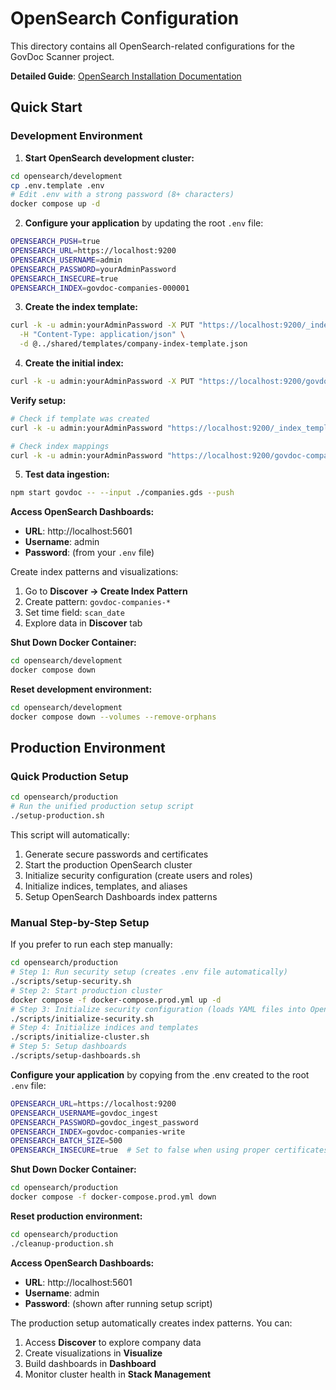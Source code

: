 # OpenSearch Configuration

This directory contains all OpenSearch-related configurations for the GovDoc Scanner project.

**Detailed Guide**: [OpenSearch Installation Documentation](https://flexivian.github.io/govdoc-scanner/docs/installation/OpenSearch)

## Quick Start

### Development Environment

1. **Start OpenSearch development cluster:**

```bash
cd opensearch/development
cp .env.template .env
# Edit .env with a strong password (8+ characters)
docker compose up -d
```

2. **Configure your application** by updating the root `.env` file:

```bash
OPENSEARCH_PUSH=true
OPENSEARCH_URL=https://localhost:9200
OPENSEARCH_USERNAME=admin
OPENSEARCH_PASSWORD=yourAdminPassword
OPENSEARCH_INSECURE=true
OPENSEARCH_INDEX=govdoc-companies-000001
```

3. **Create the index template:**

```bash
curl -k -u admin:yourAdminPassword -X PUT "https://localhost:9200/_index_template/govdoc-company-template" \
  -H "Content-Type: application/json" \
  -d @../shared/templates/company-index-template.json
```

4. **Create the initial index:**

```bash
curl -k -u admin:yourAdminPassword -X PUT "https://localhost:9200/govdoc-companies-000001"
```

**Verify setup:**

```bash
# Check if template was created
curl -k -u admin:yourAdminPassword "https://localhost:9200/_index_template/govdoc-company-template?pretty"

# Check index mappings
curl -k -u admin:yourAdminPassword "https://localhost:9200/govdoc-companies-000001/_mapping?pretty"
```

5. **Test data ingestion:**

```bash
npm start govdoc -- --input ./companies.gds --push
```

**Access OpenSearch Dashboards:**

- **URL**: http://localhost:5601
- **Username**: admin
- **Password**: (from your `.env` file)

Create index patterns and visualizations:

1. Go to **Discover -> Create Index Pattern**
2. Create pattern: `govdoc-companies-*`
3. Set time field: `scan_date`
4. Explore data in **Discover** tab

**Shut Down Docker Container:**

```bash
cd opensearch/development
docker compose down
```

**Reset development environment:**

```bash
cd opensearch/development
docker compose down --volumes --remove-orphans
```

## Production Environment

### Quick Production Setup

```bash
cd opensearch/production
# Run the unified production setup script
./setup-production.sh
```

This script will automatically:

1. Generate secure passwords and certificates
2. Start the production OpenSearch cluster
3. Initialize security configuration (create users and roles)
4. Initialize indices, templates, and aliases
5. Setup OpenSearch Dashboards index patterns

### Manual Step-by-Step Setup

If you prefer to run each step manually:

```bash
cd opensearch/production
# Step 1: Run security setup (creates .env file automatically)
./scripts/setup-security.sh
# Step 2: Start production cluster
docker compose -f docker-compose.prod.yml up -d
# Step 3: Initialize security configuration (loads YAML files into OpenSearch)
./scripts/initialize-security.sh
# Step 4: Initialize indices and templates
./scripts/initialize-cluster.sh
# Step 5: Setup dashboards
./scripts/setup-dashboards.sh
```

**Configure your application** by copying from the .env created to the root `.env` file:

```bash
OPENSEARCH_URL=https://localhost:9200
OPENSEARCH_USERNAME=govdoc_ingest
OPENSEARCH_PASSWORD=govdoc_ingest_password
OPENSEARCH_INDEX=govdoc-companies-write
OPENSEARCH_BATCH_SIZE=500
OPENSEARCH_INSECURE=true  # Set to false when using proper certificates
```

**Shut Down Docker Container:**

```bash
cd opensearch/production
docker compose -f docker-compose.prod.yml down
```

**Reset production environment:**

```bash
cd opensearch/production
./cleanup-production.sh
```

**Access OpenSearch Dashboards:**

- **URL**: http://localhost:5601
- **Username**: admin
- **Password**: (shown after running setup script)

The production setup automatically creates index patterns. You can:

1. Access **Discover** to explore company data
2. Create visualizations in **Visualize**
3. Build dashboards in **Dashboard**
4. Monitor cluster health in **Stack Management**
